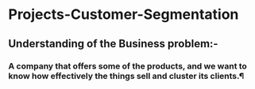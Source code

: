 # Projects-Customer-Segmentation
## Understanding of the Business problem:-
### A company that offers some of the products, and we want to know how effectively the things sell and cluster its clients.¶
